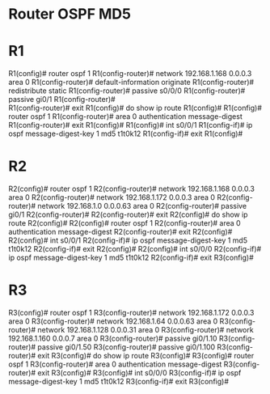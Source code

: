 # Router OSPF MD5

# R1
R1(config)# router ospf 1
R1(config-router)# network 192.168.1.168 0.0.0.3 area 0
R1(config-router)# default-information originate
R1(config-router)# redistribute static
R1(config-router)# passive s0/0/0 
R1(config-router)# passive gi0/1
R1(config-router)#  
R1(config-router)#  exit 
R1(config)# do show ip route
R1(config)#
R1(config)# router ospf 1
R1(config-router)# area 0 authentication message-digest
R1(config-router)# exit
R1(config)#
R1(config)# int s0/0/1
R1(config-if)# ip ospf message-digest-key 1 md5 t1t0k12
R1(config-if)# exit
R1(config)#

# R2
R2(config)# router ospf 1
R2(config-router)# network 192.168.1.168  0.0.0.3 area 0
R2(config-router)# network 192.168.1.172  0.0.0.3 area 0
R2(config-router)# network 192.168.1.0    0.0.0.63 area 0
R2(config-router)# passive gi0/1
R2(config-router)# 
R2(config-router)#  exit 
R2(config)# do show ip route
R2(config)#
R2(config)# router ospf 1
R2(config-router)# area 0 authentication message-digest
R2(config-router)#  exit
R2(config)# 
R2(config)# int s0/0/1
R2(config-if)# ip ospf message-digest-key 1 md5 t1t0k12
R2(config-if)# exit
R2(config)# 
R2(config)# int s0/0/0
R2(config-if)# ip ospf message-digest-key 1 md5 t1t0k12
R2(config-if)# exit
R3(config)#

# R3
R3(config)# router ospf 1
R3(config-router)# network 192.168.1.172  0.0.0.3 area 0
R3(config-router)# network 192.168.1.64  0.0.0.63 area 0
R3(config-router)# network 192.168.1.128  0.0.0.31 area 0
R3(config-router)# network 192.168.1.160  0.0.0.7 area 0
R3(config-router)# passive gi0/1.10
R3(config-router)# passive gi0/1.50
R3(config-router)# passive gi0/1.100
R3(config-router)#  exit 
R3(config)# do show ip route
R3(config)#
R3(config)# router ospf 1
R3(config-router)# area 0 authentication message-digest
R3(config-router)# exit 
R3(config)#
R3(config)# int s0/0/0
R3(config-if)# ip ospf message-digest-key 1 md5 t1t0k12
R3(config-if)# exit
R3(config)#